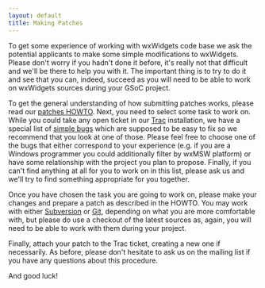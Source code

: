```yaml
---
layout: default
title: Making Patches
---
```


To get some experience of working with wxWidgets code base we ask the
potential applicants to make some simple modifications to wxWidgets. Please
don't worry if you hadn't done it before, it's really not that difficult and
we'll be there to help you with it. The important thing is to try to do it and
see that you can, indeed, succeed as you will need to be able to work on
wxWidgets sources during your GSoC project.

To get the general understanding of how submitting patches works, please read
our [patches HOWTO](http://trac.wxwidgets.org/wiki/HowToSubmitPatches). Next,
you need to select some task to work on. While you could take any open ticket
in our [Trac](http://trac.wxwidgets.org) installation, we have a special list
of [simple bugs](http://trac.wxwidgets.org/tags/%27simple%27) which are
supposed to be easy to fix so we recommend that you look at one of those.
Please feel free to choose one of the bugs that either correspond to your
experience (e.g. if you are a Windows programmer you could additionally filter
by wxMSW platform) or have some relationship with the project you plan to
propose. Finally, if you can't find anything at all for you to work on in this
list, please ask us and we'll try to find something appropriate for you
together.

Once you have chosen the task you are going to work on, please make your
changes and prepare a patch as described in the HOWTO. You may work with
either [Subversion](http://www.wxwidgets.org/develop/svn.htm#setup) or
[Git](https://github.com/wxWidgets/wxWidgets), depending on what you are more
comfortable with, but please do use a checkout of the latest sources as,
again, you will need to be able to work with them during your project.

Finally, attach your patch to the Trac ticket, creating a new one if
necessarily. As before, please don't hesitate to ask us on the mailing list if
you have any questions about this procedure.

And good luck!
